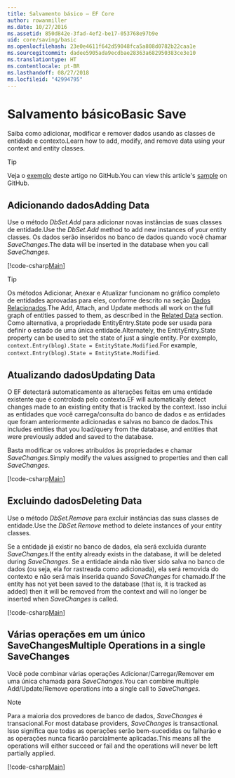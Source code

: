 ```yaml
---
title: Salvamento básico – EF Core
author: rowanmiller
ms.date: 10/27/2016
ms.assetid: 850d842e-3fad-4ef2-be17-053768e97b9e
uid: core/saving/basic
ms.openlocfilehash: 23e0e4611f642d59048fca5a808d0782b22caa1e
ms.sourcegitcommit: dadee5905ada9ecdbae28363a682950383ce3e10
ms.translationtype: HT
ms.contentlocale: pt-BR
ms.lasthandoff: 08/27/2018
ms.locfileid: "42994795"
---
```

# <a name="basic-save"></a><span data-ttu-id="176be-102">Salvamento básico</span><span class="sxs-lookup"><span data-stu-id="176be-102">Basic Save</span></span>

<span data-ttu-id="176be-103">Saiba como adicionar, modificar e remover dados usando as classes de entidade e contexto.</span><span class="sxs-lookup"><span data-stu-id="176be-103">Learn how to add, modify, and remove data using your context and entity classes.</span></span>

> [!TIP]  
> <span data-ttu-id="176be-104">Veja o [exemplo](https://github.com/aspnet/EntityFramework.Docs/tree/master/samples/core/Saving/Saving/Basics/) deste artigo no GitHub.</span><span class="sxs-lookup"><span data-stu-id="176be-104">You can view this article's [sample](https://github.com/aspnet/EntityFramework.Docs/tree/master/samples/core/Saving/Saving/Basics/) on GitHub.</span></span>

## <a name="adding-data"></a><span data-ttu-id="176be-105">Adicionando dados</span><span class="sxs-lookup"><span data-stu-id="176be-105">Adding Data</span></span>

<span data-ttu-id="176be-106">Use o método *DbSet.Add* para adicionar novas instâncias de suas classes de entidade.</span><span class="sxs-lookup"><span data-stu-id="176be-106">Use the *DbSet.Add* method to add new instances of your entity classes.</span></span> <span data-ttu-id="176be-107">Os dados serão inseridos no banco de dados quando você chamar *SaveChanges*.</span><span class="sxs-lookup"><span data-stu-id="176be-107">The data will be inserted in the database when you call *SaveChanges*.</span></span>

[!code-csharp[Main](../../../samples/core/Saving/Saving/Basics/Sample.cs#Add)]

> [!TIP]  
> <span data-ttu-id="176be-108">Os métodos Adicionar, Anexar e Atualizar funcionam no gráfico completo de entidades aprovadas para eles, conforme descrito na seção [Dados Relacionados](related-data.md).</span><span class="sxs-lookup"><span data-stu-id="176be-108">The Add, Attach, and Update methods all work on the full graph of entities passed to them, as described in the [Related Data](related-data.md) section.</span></span> <span data-ttu-id="176be-109">Como alternativa, a propriedade EntityEntry.State pode ser usada para definir o estado de uma única entidade.</span><span class="sxs-lookup"><span data-stu-id="176be-109">Alternately, the EntityEntry.State property can be used to set the state of just a single entity.</span></span> <span data-ttu-id="176be-110">Por exemplo, `context.Entry(blog).State = EntityState.Modified`.</span><span class="sxs-lookup"><span data-stu-id="176be-110">For example, `context.Entry(blog).State = EntityState.Modified`.</span></span>

## <a name="updating-data"></a><span data-ttu-id="176be-111">Atualizando dados</span><span class="sxs-lookup"><span data-stu-id="176be-111">Updating Data</span></span>

<span data-ttu-id="176be-112">O EF detectará automaticamente as alterações feitas em uma entidade existente que é controlada pelo contexto.</span><span class="sxs-lookup"><span data-stu-id="176be-112">EF will automatically detect changes made to an existing entity that is tracked by the context.</span></span> <span data-ttu-id="176be-113">Isso inclui as entidades que você carrega/consulta do banco de dados e as entidades que foram anteriormente adicionadas e salvas no banco de dados.</span><span class="sxs-lookup"><span data-stu-id="176be-113">This includes entities that you load/query from the database, and entities that were previously added and saved to the database.</span></span>

<span data-ttu-id="176be-114">Basta modificar os valores atribuídos às propriedades e chamar *SaveChanges*.</span><span class="sxs-lookup"><span data-stu-id="176be-114">Simply modify the values assigned to properties and then call *SaveChanges*.</span></span>

[!code-csharp[Main](../../../samples/core/Saving/Saving/Basics/Sample.cs#Update)]

## <a name="deleting-data"></a><span data-ttu-id="176be-115">Excluindo dados</span><span class="sxs-lookup"><span data-stu-id="176be-115">Deleting Data</span></span>

<span data-ttu-id="176be-116">Use o método *DbSet.Remove* para excluir instâncias das suas classes de entidade.</span><span class="sxs-lookup"><span data-stu-id="176be-116">Use the *DbSet.Remove* method to delete instances of your entity classes.</span></span>

<span data-ttu-id="176be-117">Se a entidade já existir no banco de dados, ela será excluída durante *SaveChanges*.</span><span class="sxs-lookup"><span data-stu-id="176be-117">If the entity already exists in the database, it will be deleted during *SaveChanges*.</span></span> <span data-ttu-id="176be-118">Se a entidade ainda não tiver sido salva no banco de dados (ou seja, ela for rastreada como adicionada), ela será removida do contexto e não será mais inserida quando *SaveChanges* for chamado.</span><span class="sxs-lookup"><span data-stu-id="176be-118">If the entity has not yet been saved to the database (that is, it is tracked as added) then it will be removed from the context and will no longer be inserted when *SaveChanges* is called.</span></span>

[!code-csharp[Main](../../../samples/core/Saving/Saving/Basics/Sample.cs#Remove)]

## <a name="multiple-operations-in-a-single-savechanges"></a><span data-ttu-id="176be-119">Várias operações em um único SaveChanges</span><span class="sxs-lookup"><span data-stu-id="176be-119">Multiple Operations in a single SaveChanges</span></span>

<span data-ttu-id="176be-120">Você pode combinar várias operações Adicionar/Carregar/Remover em uma única chamada para *SaveChanges*.</span><span class="sxs-lookup"><span data-stu-id="176be-120">You can combine multiple Add/Update/Remove operations into a single call to *SaveChanges*.</span></span>

> [!NOTE]  
> <span data-ttu-id="176be-121">Para a maioria dos provedores de banco de dados, *SaveChanges* é transacional.</span><span class="sxs-lookup"><span data-stu-id="176be-121">For most database providers, *SaveChanges* is transactional.</span></span> <span data-ttu-id="176be-122">Isso significa que todas as operações serão bem-sucedidas ou falharão e as operações nunca ficarão parcialmente aplicadas.</span><span class="sxs-lookup"><span data-stu-id="176be-122">This means  all the operations will either succeed or fail and the operations will never be left partially applied.</span></span>

[!code-csharp[Main](../../../samples/core/Saving/Saving/Basics/Sample.cs#MultipleOperations)]

